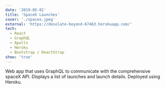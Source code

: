 ```yaml
---
date: '2019-05-01'
title: 'SpaceX Launches'
cover: './spacex.jpeg'
external: 'https://desolate-beyond-67463.herokuapp.com/'
tech:
  - React
  - GraphQL
  - Apollo
  - Heroku
  - Bootstrap / ReactStrap
show: 'true'
---
```


Web app that uses GraphQL to communicate with the comprehensive spaceX API. Displays a list of launches and launch details. Deployed using Heroku.
